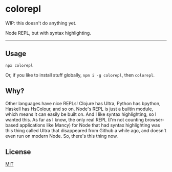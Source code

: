 # colorepl

WIP: this doesn't do anything yet.

Node REPL, but with syntax highlighting.

--------

## Usage

`npx colorepl`

Or, if you like to install stuff globally, `npm i -g colorepl`, then `colorepl`.

## Why?

Other languages have nice REPLs! Clojure has Ultra, Python has bpython, Haskell
has HsColour, and so on. Node's REPL is just a builtin module, which means it
can easily be built on. And I like syntax highlighting, so I wanted this. As far
as I know, the only real REPL (I'm not counting browser-based applications like
Mancy) for Node that had syntax highlighting was this thing called Ultra that
disappeared from Github a while ago, and doesn't even run on modern Node. So,
there's this thing now.

## License

[MIT](./LICENSE.md)
